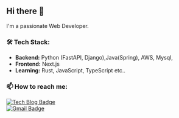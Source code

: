 ## Hi there 👋

<!--
**JaehaSS/JaehaSS** is a ✨ _special_ ✨ repository because its `README.md` (this file) appears on your GitHub profile.

Here are some ideas to get you started:

- 🔭 I’m currently working on ...
- 🌱 I’m currently learning ...
- 👯 I’m looking to collaborate on ...
- 🤔 I’m looking for help with ...
- 💬 Ask me about ...
- 📫 How to reach me: ...
- 😄 Pronouns: ...
- ⚡ Fun fact: ...
-->
I'm a passionate Web Developer. 

### 🛠️ Tech Stack:
- **Backend:** Python (FastAPI, Django),Java(Spring), AWS, Mysql, 
- **Frontend:** Next.js
- **Learning:** Rust, JavaScript, TypeScript etc..

### 📫 How to reach me:
  [![Tech Blog Badge](http://img.shields.io/badge/-Tech%20blog-black?style=flat-square&logo=tistory&link=https://velog.io/@jaeha1099/posts/)](https://jaehashin.tistory.com/)		
  [![Gmail Badge](https://img.shields.io/badge/Gmail-d14836?style=flat-square&logo=Gmail&logoColor=white&link=mailto:tkdgkwogk@gmail.com)](mailto:tkdgkwogk@gmail.com)
